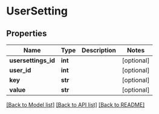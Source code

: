 # UserSetting

## Properties
Name | Type | Description | Notes
------------ | ------------- | ------------- | -------------
**usersettings_id** | **int** |  | [optional] 
**user_id** | **int** |  | [optional] 
**key** | **str** |  | [optional] 
**value** | **str** |  | [optional] 

[[Back to Model list]](../README.md#documentation-for-models) [[Back to API list]](../README.md#documentation-for-api-endpoints) [[Back to README]](../README.md)


